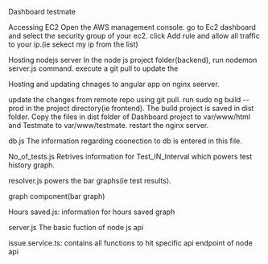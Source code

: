 Dashboard testmate

Accessing EC2
Open the AWS management console.
go to Ec2 dashboard and select the security group of your ec2.
click Add rule and allow all traffic to your ip.(ie sekect my ip from the list)

Hosting nodejs server
In the node js project folder(backend), run nodemon server.js command.
execute a git pull to update the 

Hosting and updating chnages to angular app on nginx seerver.

update the changes from remote repo using git pull.
run sudo ng build --prod in the project directory(ie frontend).
The build project is saved in dist folder.
Copy the files in dist folder of  Dashboard project to var/www/html and Testmate to var/www/testmate.
restart the nginx server.

db.js
The information regarding coonection to db is entered in this file.

No_of_tests.js
Retrives information for Test_IN_Interval which powers test history graph.

resolver.js
powers the bar graphs(ie test results).

graph component(bar graph)

Hours saved.js:
information for hours saved graph


server.js
The basic fuction of node js api


issue.service.ts:
contains all functions to hit specific api endpoint of node api







